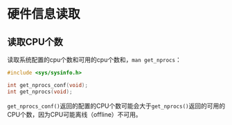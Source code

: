 # 硬件信息读取

## 读取CPU个数

读取系统配置的cpu个数和可用的cpu个数和，`man get_nprocs`：

```c
#include <sys/sysinfo.h>

int get_nprocs_conf(void);
int get_nprocs(void);
```

`get_nprocs_conf()`返回的配置的CPU个数可能会大于`get_nprocs()`返回的可用的CPU个数，因为CPU可能离线（offline）不可用。
